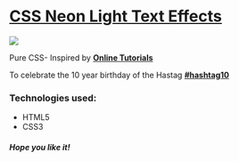 <h1><a href="https://elena-in-code.github.io/CSS-Neon-Text/"><strong>CSS Neon Light Text Effects</strong></a></h1>
<img src="https://user-images.githubusercontent.com/30567608/29612291-115063aa-8801-11e7-81de-475c3e2d8cde.PNG">
<p>Pure CSS- Inspired by <a href="https://www.youtube.com/channel/UCbwXnUipZsLfUckBPsC7Jog"><strong>Online Tutorials</strong></a></p>
<p>To celebrate the 10 year birthday of the Hastag <a href="https://twitter.com/hashtag/Hashtag10?src=tren"><strong>#hashtag10</strong></a></p>
<h3>Technologies used: </h3>
<ul>
	<li>HTML5</li>
	<li>CSS3</li>
</ul>

<h5>Hope you like it!</h5>
